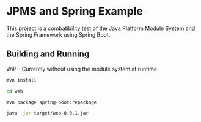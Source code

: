 # JPMS and Spring Example
This project is a combatibility test of the Java Platform Module System and the Spring Framework using Spring Boot.

## Building and Running
WiP - Currently without using the module system at runtime

```bash
mvn install
```
```bash
cd web
```
```bash
mvn package spring-boot:repackage
```
```bash
java -jar target/web-0.0.1.jar
```
